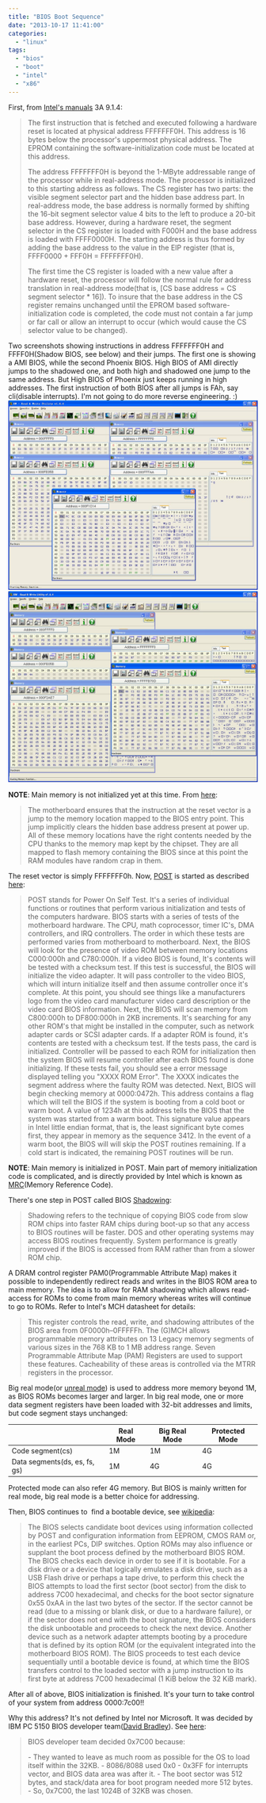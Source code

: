 ```yaml
---
title: "BIOS Boot Sequence"
date: "2013-10-17 11:41:00"
categories: 
  - "linux"
tags: 
  - "bios"
  - "boot"
  - "intel"
  - "x86"
---
```


First, from [Intel's manuals](http://www.intel.com/content/www/us/en/processors/architectures-software-developer-manuals.html) 3A 9.1.4:

> The first instruction that is fetched and executed following a hardware reset is located at physical address FFFFFFF0H. This address is 16 bytes below the processor's uppermost physical address. The EPROM containing the software-initialization code must be located at this address.
> 
> The address FFFFFFF0H is beyond the 1-MByte addressable range of the processor while in real-address mode. The processor is initialized to this starting address as follows. The CS register has two parts: the visible segment selector part and the hidden base address part. In real-address mode, the base address is normally formed by shifting the 16-bit segment selector value 4 bits to the left to produce a 20-bit base address. However, during a hardware reset, the segment selector in the CS register is loaded with F000H and the base address is loaded with FFFF0000H. The starting address is thus formed by adding the base address to the value in the EIP register (that is, FFFF0000 + FFF0H = FFFFFFF0H).
> 
> The first time the CS register is loaded with a new value after a hardware reset, the processor will follow the normal rule for address translation in real-address mode(that is, [CS base address = CS segment selector \* 16]). To insure that the base address in the CS register remains unchanged until the EPROM based software-initialization code is completed, the code must not contain a far jump or far call or allow an interrupt to occur (which would cause the CS selector value to be changed).

Two screenshots showing instructions in address FFFFFFF0H and FFFF0H(Shadow BIOS, see below) and their jumps. The first one is showing a AMI BIOS, while the second Phoenix BIOS. High BIOS of AMI directly jumps to the shadowed one, and both high and shadowed one jump to the same address. But High BIOS of Phoenix just keeps running in high addresses. The first instruction of both BIOS after all jumps is FAh, say cli(disable interrupts). I'm not going to do more reverse engineering. :) ![biosboot_ami](../../images/2013/biosboot_ami.jpg) ![biosboot_phoenix](../../images/2013/biosboot_phoenix.jpg)

**NOTE**: Main memory is not initialized yet at this time. From [here](http://duartes.org/gustavo/blog/post/how-computers-boot-up):

> The motherboard ensures that the instruction at the reset vector is a jump to the memory location mapped to the BIOS entry point. This jump implicitly clears the hidden base address present at power up. All of these memory locations have the right contents needed by the CPU thanks to the memory map kept by the chipset. They are all mapped to flash memory containing the BIOS since at this point the RAM modules have random crap in them.

The reset vector is simply FFFFFFF0h. Now, [POST](http://en.wikipedia.org/wiki/Power-on_self-test) is started as described [here](http://www.bioscentral.com/misc/biosbasics.htm):

> POST stands for Power On Self Test. It's a series of individual functions or routines that perform various initialization and tests of the computers hardware. BIOS starts with a series of tests of the motherboard hardware. The CPU, math coprocessor, timer IC's, DMA controllers, and IRQ controllers. The order in which these tests are performed varies from motherboard to motherboard. Next, the BIOS will look for the presence of video ROM between memory locations C000:000h and C780:000h. If a video BIOS is found, It's contents will be tested with a checksum test. If this test is successful, the BIOS will initialize the video adapter. It will pass controller to the video BIOS, which will inturn initialize itself and then assume controller once it's complete. At this point, you should see things like a manufacturers logo from the video card manufacturer video card description or the video card BIOS information. Next, the BIOS will scan memory from C800:000h to DF800:000h in 2KB increments. It's searching for any other ROM's that might be installed in the computer, such as network adapter cards or SCSI adapter cards. If a adapter ROM is found, it's contents are tested with a checksum test. If the tests pass, the card is initialized. Controller will be passed to each ROM for initialization then the system BIOS will resume controller after each BIOS found is done initializing. If these tests fail, you should see a error message displayed telling you "XXXX ROM Error". The XXXX indicates the segment address where the faulty ROM was detected. Next, BIOS will begin checking memory at 0000:0472h. This address contains a flag which will tell the BIOS if the system is booting from a cold boot or warm boot. A value of 1234h at this address tells the BIOS that the system was started from a warm boot. This signature value appears in Intel little endian format, that is, the least significant byte comes first, they appear in memory as the sequence 3412. In the event of a warm boot, the BIOS will will skip the POST routines remaining. If a cold start is indicated, the remaining POST routines will be run.

**NOTE**: Main memory is initialized in POST. Main part of memory initialization code is complicated, and is directly provided by Intel which is known as [MRC](http://en.wikipedia.org/wiki/Memory_Reference_Code)(Memory Reference Code).

There's one step in POST called BIOS [Shadowing](http://www.rigacci.org/docs/biblio/online/firmware/shadow.htm):

> Shadowing refers to the technique of copying BIOS code from slow ROM chips into faster RAM chips during boot-up so that any access to BIOS routines will be faster. DOS and other operating systems may access BIOS routines frequently. System performance is greatly improved if the BIOS is accessed from RAM rather than from a slower ROM chip.

A DRAM control register PAM0(Programmable Attribute Map) makes it possible to independently redirect reads and writes in the BIOS ROM area to main memory. The idea is to allow for RAM shadowing which allows read-access for ROMs to come from main memory whereas writes will continue to go to ROMs. Refer to Intel's MCH datasheet for details:

> This register controls the read, write, and shadowing attributes of the BIOS area from 0F0000h–0FFFFFh. The (G)MCH allows programmable memory attributes on 13 Legacy memory segments of various sizes in the 768 KB to 1 MB address range. Seven Programmable Attribute Map (PAM) Registers are used to support these features. Cacheability of these areas is controlled via the MTRR registers in the processor.

Big real mode(or [unreal mode](http://en.wikipedia.org/wiki/Unreal_mode)) is used to address more memory beyond 1M, as BIOS ROMs becomes larger and larger. In big real mode, one or more data segment registers have been loaded with 32-bit addresses and limits, but code segment stays unchanged:

|  | Real Mode | Big Real Mode | Protected Mode |
| --- | --- | --- | --- |
| Code segment(cs) | 1M | 1M | 4G |
| Data segments(ds, es, fs, gs) | 1M | 4G | 4G |

Protected mode can also refer 4G memory. But BIOS is mainly written for real mode, big real mode is a better choice for addressing.

Then, BIOS continues to  find a bootable device, see [wikipedia](http://en.wikipedia.org/wiki/BIOS):

> The BIOS selects candidate boot devices using information collected by POST and configuration information from EEPROM, CMOS RAM or, in the earliest PCs, DIP switches. Option ROMs may also influence or supplant the boot process defined by the motherboard BIOS ROM. The BIOS checks each device in order to see if it is bootable. For a disk drive or a device that logically emulates a disk drive, such as a USB Flash drive or perhaps a tape drive, to perform this check the BIOS attempts to load the first sector (boot sector) from the disk to address 7C00 hexadecimal, and checks for the boot sector signature 0x55 0xAA in the last two bytes of the sector. If the sector cannot be read (due to a missing or blank disk, or due to a hardware failure), or if the sector does not end with the boot signature, the BIOS considers the disk unbootable and proceeds to check the next device. Another device such as a network adapter attempts booting by a procedure that is defined by its option ROM (or the equivalent integrated into the motherboard BIOS ROM). The BIOS proceeds to test each device sequentially until a bootable device is found, at which time the BIOS transfers control to the loaded sector with a jump instruction to its first byte at address 7C00 hexadecimal (1 KiB below the 32 KiB mark).

After all of above, BIOS initialization is finished. It's your turn to take control of your system from address 0000:7c00!!

Why this address? It's not defined by Intel nor Microsoft. It was decided by IBM PC 5150 BIOS developer team([David Bradley](http://en.wikipedia.org/wiki/David_Bradley_%28engineer%29)). See [here](http://www.glamenv-septzen.net/en/view/6):

> BIOS developer team decided 0x7C00 because:
> 
> \- They wanted to leave as much room as possible for the OS to load itself within the 32KB. - 8086/8088 used 0x0 - 0x3FF for interrupts vector, and BIOS data area was after it. - The boot sector was 512 bytes, and stack/data area for boot program needed more 512 bytes. - So, 0x7C00, the last 1024B of 32KB was chosen.
